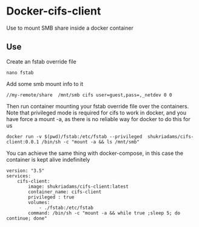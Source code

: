 # Docker-cifs-client

Use to mount SMB share inside a docker container

## Use

Create an fstab override file 

    nano fstab

Add some smb mount info to it

    //my-remote/share  /mnt/smb cifs user=guest,pass=,_netdev 0 0

Then run container mounting your fstab override file over the containers. Note that privileged mode is required for cifs to work in docker, and you have force a mount -a, as there is no reliable way for docker to do this for us

    docker run -v $(pwd)/fstab:/etc/fstab --privileged  shukriadams/cifs-client:0.0.1 /bin/sh -c "mount -a && ls /mnt/smb"

You can achieve the same thing with docker-compose, in this case the container is kept alive indefinitely

    version: "3.5"
    services:
        cifs-client:
            image: shukriadams/cifs-client:latest
            container_name: cifs-client
            privileged : true
            volumes:
                - ./fstab:/etc/fstab
            command: /bin/sh -c "mount -a && while true ;sleep 5; do continue; done"